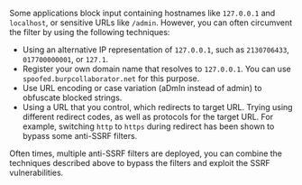 Some applications block input containing hostnames like `127.0.0.1` and `localhost`, or sensitive URLs like `/admin`. However, you can often circumvent the filter by using the following techniques:
- Using an alternative IP representation of `127.0.0.1`, such as `2130706433`, `017700000001`, or `127.1`.
- Register your own domain name that resolves to `127.0.0.1`. You can use `spoofed.burpcollaborator.net` for this purpose.
- Use URL encoding or case variation (aDmIn instead of admin) to obfuscate blocked strings.
- Using a URL that you control, which redirects to target URL. Trying using different redirect codes, as well as protocols for the target URL. For example, switching `http` to `https` during redirect has been shown to bypass some anti-SSRF filters.

Often times, multiple anti-SSRF filters are deployed, you can combine the techniques described above to bypass the filters and exploit the SSRF vulnerabilities.